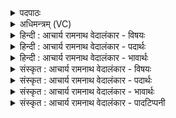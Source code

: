 <details><summary>पदपाठः</summary>

स꣡न꣢꣯। च꣣। सोम। जे꣡षि꣢꣯। च꣣। प꣡व꣢꣯मान। म꣡हि꣢꣯। श्र꣡वः꣢꣯। अ꣡थ꣢꣯। नः꣣। व꣡स्य꣢꣯सः। ꣣कृधि। १०४७।
</details>

<details><summary>अधिमन्त्रम् (VC)</summary>

- पवमानः सोमः
- हिरण्यस्तूप आङ्गिरसः
- गायत्री
- षड्जः
</details>

<details><summary>हिन्दी : आचार्य रामनाथ वेदालंकार - विषयः</summary>

प्रथम मन्त्र में सोम नाम से जीवात्मा को उद्बोधन है।
</details>

<details><summary>हिन्दी : आचार्य रामनाथ वेदालंकार - पदार्थः</summary>

पदार्थान्वयभाषाः -  हे (पवमान) गतिशील,कर्मशूर,पवित्रतादायक (सोम) ऐश्वर्यवान्,शुभगुणकर्मों के प्रेरक जीवात्मन् ! तू (महि श्रवः) महान् यश व महान् शास्त्रश्रवण को (सन) प्राप्त कर, (जेषि च) और संसार के समराङ्गण में विजयलाभ कर। (अथ) और उसके अनन्तर (नः) हमें भी (वस्यसः) अतिशय ऐश्वर्यवान् (कृधि) कर ॥१॥
</details>

<details><summary>हिन्दी : आचार्य रामनाथ वेदालंकार - भावार्थः</summary>

भावार्थभाषाः -  जो स्वयं परमात्मा का उपासक,पुरुषार्थी,शास्त्र की मर्यादा को सीखा हुआ और विजयशील है,वही दूसरों को प्रशस्त गुण-कर्मोंवाला परमैश्वर्यशाली बना सकता है ॥१॥
</details>

<details><summary>संस्कृत : आचार्य रामनाथ वेदालंकार - विषयः</summary>

अथ सोमनाम्ना जीवात्मानमुद्बोधयति।
</details>

<details><summary>संस्कृत : आचार्य रामनाथ वेदालंकार - पदार्थः</summary>

पदार्थान्वयभाषाः -  हे (पवमान) गतिशील,कर्मशूर पवित्रताप्रद (सोम) ऐश्वर्यवन् शुभगुणकर्मप्रेरक जीवात्मन् ! त्वम् (महि श्रवः) महद् यशः,महत् शास्त्रश्रवणं वा (सन२) संभजस्व।[षण सम्भक्तौ,लोटि मध्यमैकवचने रूपम्। संहितायां ‘द्व्यचोऽतस्तिङः। अ० ६।३।१३५’ इति दीर्घः।] (जेषि च) संसारसमराङ्गणे विजयस्व च। अथ तदनन्तरं च (नः) अस्मानपि (वस्यसः) वसीयसः,अतिशयेन वसुमतः (कृधि) कुरु।[संहितायाम् ‘कः करत्करतिकृधिकृतेष्वनदितेः। अ० ८।३।५०’ इत्यनेन विसर्जनीयस्य सकारादेशः]॥१॥
</details>

<details><summary>संस्कृत : आचार्य रामनाथ वेदालंकार - भावार्थः</summary>

भावार्थभाषाः -  यः स्वयं परमात्मोपासकः पुरुषार्थी गृहीतशास्त्रमर्यादो विजयशीलश्चास्ति स एवान्यान् प्रशस्तगुणकर्मवतः परमैश्वर्यशालिनः कर्त्तुं शक्नोति ॥१॥
</details>

<details><summary>संस्कृत : आचार्य रामनाथ वेदालंकार - पादटिप्पनी</summary>

टिप्पणी:   १. ऋ० ९।४।१। २. सनाशब्दः सदावाची। सदा जेषि च शत्रून्—इति वि०। सायणमते तु ‘सना’ इति क्रियापदम् ‘द्व्यचोऽतस्तिङः’ (६।३।१३५) इति दीर्घः। विवरणकारमते तु ‘सना’ सदार्थमव्ययमिति ‘निपातस्य च’ (६।३।१३६) इति दीर्घः—इति सामश्रमी।
</details>